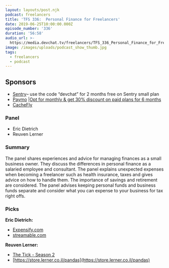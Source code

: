```yaml
---
layout: layouts/post.njk
podcast: freelancers
title: 'TFS 336:  Personal Finance for Freelancers'
date: 2019-06-25T10:00:00.000Z
episode_number: '336'
duration: '56:58'
audio_url: >-
  https://media.devchat.tv/freelancers/TFS_336_Personal_Finance_for_Freelancers.mp3
image: /images/uploads/podcast_show_thumb.jpg
tags:
  - freelancers
  - podcast
---
```

## **Sponsors**



*   [Sentry](https://sentry.io/)– use the code “devchat” for 2 months free on Sentry small plan
*   [Paymo](https://www.paymoapp.com/?utm_source=Devchat&utm_medium=podcast&utm_campaign=Devchat_Freelancers_Podcast) |[Opt for monthly & get 30% discount on paid plans for 6 months](https://app.paymoapp.com/?discount=622H2D#Paymo.module.subscription/)
*   [CacheFly](https://www.cachefly.com/)


### **Panel**



*   Eric Dietrich
*   Reuven Lerner


### **Summary**

The panel shares experiences and advice for managing finances as a small business owner. They discuss the differences in personal finance as a salaried employee and consultant. The panel explains unexpected expenses when becoming a freelancer such as health insurance, taxes and gives advice on how to handle them. The importance of savings and retirement are considered. The panel advises keeping personal funds and business funds separate and consider what you can expense to your business for tax right offs. 


### **Picks**

**Eric Dietrich:**



*   [Expensify.com](http://expensify.com/)
*   [streamable.com](http://streamable.com/)

**Reuven Lerner:**



*   [The Tick - Season 2](https://www.amazon.com/Season-2-Official-Trailer/dp/B07NB9FM2Y/ref=sr_1_1?ie=UTF8&qid=1548462018&sr=8-1&linkCode=ll1&tag=devchattv-20&linkId=f06bfe7482dca8bb751ed6d7cc86e2ab&language=en_US)
*   [https://store.lerner.co.il/pandas](https://store.lerner.co.il/pandas)
